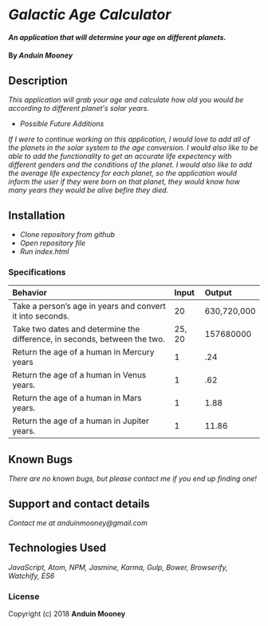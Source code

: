 # _Galactic Age Calculator_

#### _An application that will determine your age on different planets._

#### By _**Anduin Mooney**_

## Description

_This application will grab your age and calculate how old you would be according to different planet's solar years._

* _Possible Future Additions_

_If I were to continue working on this application, I would love to add all of the planets in the solar system to the age conversion. I would also like to be able to add the functionality to get an accurate life expectency with different genders and the conditions of the planet. I would also like to add the average life expectency for each planet, so the application would inform the user if they were born on that planet, they would know how many years they would be alive befire they died._

## Installation
* _Clone repository from github_
* _Open repository file_
* _Run index.html_


### Specifications
| Behavior | Input | Output |
| :-------------     | :------------- | :-------------
| Take a person’s age in years and convert it into seconds.| 20 | 630,720,000 |
| Take two dates and determine the difference, in seconds, between the two.| 25, 20 | 157680000 |
| Return the age of a human in Mercury years | 1 | .24 |
| Return the age of a human in Venus years.| 1 | .62 |
| Return the age of a human in Mars years.| 1 | 1.88 |
| Return the age of a human in Jupiter years.| 1 | 11.86 |

## Known Bugs

_There are no known bugs, but please contact me if you end up finding one!_

## Support and contact details

_Contact me at anduinmooney@gmail.com_

## Technologies Used

_JavaScript, Atom, NPM, Jasmine, Karma, Gulp, Bower, Browserify, Watchify, ES6_

### License

Copyright (c) 2018 **Anduin Mooney**
